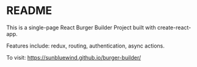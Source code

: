 # README

This is a single-page React Burger Builder Project built with create-react-app.

Features include: redux, routing, authentication, async actions.

To visit: https://sunbluewind.github.io/burger-builder/
